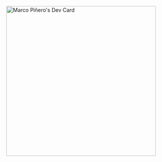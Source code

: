 <a href="https://app.daily.dev/marcopinero"><img src="https://api.daily.dev/devcards/e67d742383b345a58f6bdd64f78b0909.png?r=5fd" width="400" alt="Marco Piñero's Dev Card"/></a>
